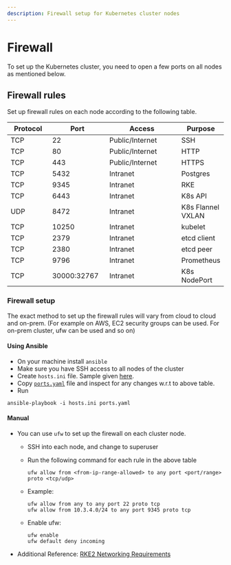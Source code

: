 ```yaml
---
description: Firewall setup for Kubernetes cluster nodes
---
```


# Firewall

To set up the Kubernetes cluster, you need to open a few ports on all nodes as mentioned below.&#x20;

## Firewall rules

Set up firewall rules on each node according to the following table.&#x20;

<table><thead><tr><th width="126">Protocol</th><th width="144">Port</th><th width="272">Access</th><th>Purpose</th></tr></thead><tbody><tr><td>TCP</td><td>22</td><td>Public/Internet</td><td>SSH</td></tr><tr><td>TCP</td><td>80</td><td>Public/Internet</td><td>HTTP</td></tr><tr><td>TCP</td><td>443</td><td>Public/Internet</td><td>HTTPS</td></tr><tr><td>TCP</td><td>5432</td><td>Intranet</td><td>Postgres</td></tr><tr><td>TCP</td><td>9345</td><td>Intranet</td><td>RKE</td></tr><tr><td>TCP</td><td>6443</td><td>Intranet</td><td>K8s API</td></tr><tr><td>UDP</td><td>8472</td><td>Intranet</td><td>K8s Flannel VXLAN</td></tr><tr><td>TCP</td><td>10250</td><td>Intranet</td><td>kubelet</td></tr><tr><td>TCP</td><td>2379</td><td>Intranet</td><td>etcd client</td></tr><tr><td>TCP</td><td>2380</td><td>Intranet</td><td>etcd peer </td></tr><tr><td>TCP</td><td>9796</td><td>Intranet</td><td>Prometheus </td></tr><tr><td>TCP</td><td>30000:32767</td><td>Intranet</td><td>K8s NodePort </td></tr></tbody></table>

### Firewall setup&#x20;

The exact method to set up the firewall rules will vary from cloud to cloud and on-prem. (For example on AWS, EC2 security groups can be used. For on-prem cluster, ufw can be used and so on)

#### Using Ansible

* On your machine install `ansible`
* Make sure you have SSH access to all nodes of the cluster
* Create `hosts.ini` file. Sample given [here](https://github.com/OpenG2P/openg2p-deployment/tree/main/ansible).
* Copy [`ports.yaml`](https://github.com/OpenG2P/openg2p-deployment/blob/main/ansible/ports.yaml) file and inspect for any changes w.r.t to above table.
* Run

```shell-session
ansible-playbook -i hosts.ini ports.yaml
```

#### Manual

* You can use `ufw` to set up the firewall on each cluster node.
  * SSH into each node, and change to superuser
  *   Run the following command for each rule in the above table

      ```
      ufw allow from <from-ip-range-allowed> to any port <port/range> proto <tcp/udp>
      ```
  *   Example:

      ```
      ufw allow from any to any port 22 proto tcp
      ufw allow from 10.3.4.0/24 to any port 9345 proto tcp
      ```
  *   Enable ufw:

      ```
      ufw enable
      ufw default deny incoming
      ```
* Additional Reference: [RKE2 Networking Requirements](https://docs.rke2.io/install/requirements#networking)


